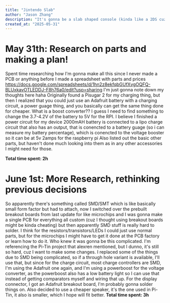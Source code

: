 ```yaml
---
title: "Jintendo Slab"
author: "Jason Zhang"
description: "It's gonna be a slab shaped console (kinda like a 2DS cuz I'm too lazy to learn how to make hinges) that you can play retro games on, will have battery, powered by RPI Z2W"
created_at: "2025-05-31"
---
```

# May 31th: Research on parts and making a plan!
Spent time researching how I'm gonna make all this since I never made a PCB or anything before
I made a spreadsheet with parts and prices https://docs.google.com/spreadsheets/d/1hn2z8ekfqbGUfXvgOQFQ-BLUxkavOTLEDDJ-F8h76a0/edit?usp=sharing
I'm just gonna note down my thoughts here haha
Originally found a Pisugar 2 for my charging thing, but then I realized that you could just use an Adafruit battery with a charging circuit, a power guage thing, and you basically can get the same thing done for cheaper.
What is a boost converter?? I guess I need to find something to change the 3.7-4.2V of the battery to 5V for the RPI.
I believe I finished a power circuit for my device
2000mAH battery is connected to a lipo charge circuit that also has an output, that is conencted to a battery guage (so i can measure my battery percentage), which is conencted to the voltage booster so it can be at 5v 2amps for the raspberry pi
Also listed out the basic other parts, but haven't done much looking into them as in any other accessories I might need for those.

**Total time spent: 2h**

# June 1st: More Research, rethinking previous decisions
So apparently there's something called SMD/SMT which is like basically small form factor but had to attach, now I switched over the prebuilt breakout boards from last update for like microchips and I was gonna make a single PCB for everything all custom (cuz I thought using breakout boards might be kinda cheating) but then apparently SMD stuff is really hard to solder. I think for the resistors/transistors/LEDs I could just use normal parts, but for the microchips I might have to get it done at the PCB factory or learn how to do it.
Who knew it was gonna be this complicated. I'm referencing the Pi-Tin project that alexren mentioned, but I dunno, it's still so hard, cuz I want to make some changes.
I replaced some of the things due to SMD being complicated, so if a through hole variant is available, I'll use that, but since for the charge circuit, most charge controllers are SMD, I'm using the Adafruit one again, and I'm using a powerboost for the voltage converter, as the powerboost also has a low battery light so I can use that instead of getting comparators myself and wiring that up. For the display connector, I got an Adafruit breakout board, I'm probably gonna solder things on.
Also decided to use a cheaper speaker, it's the one used in Pi-Tin, it also is smaller, which I hope will fit better.
 **Total time spent: 3h**
